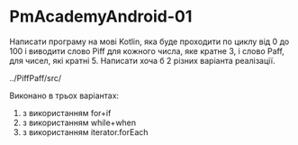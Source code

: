 # PmAcademyAndroid-01
Написати програму на мові Kotlin, яка буде проходити по циклу від 0 до 100 і виводити слово Piff для кожного числа, яке кратне 3, і слово Paff, для чисел, які кратні 5. Написати хоча б 2 різних варіанта реалізації.

../PiffPaff/src/

Виконано в трьох варіантах: 
1. з використанням for+if
2. з використанням while+when
3. з використанням iterator.forEach
